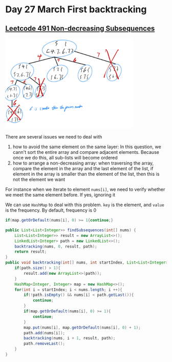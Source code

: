 # Day 27 March First backtracking

## [Leetcode 491 Non-decreasing Subsequences](https://leetcode.com/problems/non-decreasing-subsequences/)

<img src="../picture/March%20First/non-decreasing_subsequences.jpg" width = "400" height = "283" alt="non-decreasing_subsequences" align=center/>

There are several issues we need to deal with

1. how to avoid the same element on the same layer: In this question, we cann't sort the entire array and compare adjacent elements. Because once we do this, all sub-lists will become ordered
2. how to arrange a non-decreasing array: when traversing the array, compare the element in the array and the last element of the list, if element in the array is smaller than the element of the list, then this is not the element we want

For instance when we iterate to element `nums[i]`, we need to verify whether we meet the same element before. If yes, ignoring it

We can use `HashMap` to deal with this problem. `key` is the element, and `value` is the frequency. By default, frequency is 0

```java
if(map.getOrDefault(nums[i], 0) >= 1{continue;}
```

```java
public List<List<Integer>> findSubsequences(int[] nums) {
    List<List<Integer>> result = new ArrayList<>();
    LinkedList<Integer> path = new LinkedList<>();
    backtracking(nums, 0, result, path);
    return result;
}
public void backtracking(int[] nums, int startIndex, List<List<Integer>> result, LinkedList<Integer> path){
    if(path.size() > 1){
        result.add(new ArrayList<>(path));
    }
    HashMap<Integer, Integer> map = new HashMap<>();
    for(int i = startIndex; i < nums.length; i ++){
        if(!path.isEmpty() && nums[i] < path.getLast()){
            continue;
        }
        if(map.getOrDefault(nums[i], 0) >= 1){
            continue;
        }
        map.put(nums[i], map.getOrDefault(nums[i], 0) + 1);
        path.add(nums[i]);
        backtracking(nums, i + 1, result, path);
        path.removeLast();
    }
}
```
